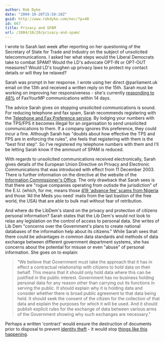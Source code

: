 ```yaml
---
author: Rob Dyke
date: "2004-10-20T15:58:10Z"
guid: http://www.robdyke.com/noc/?p=40
id: 667
title: Privacy and SPAM
url: /2004/10/20/privacy-and-spam/
---
```

I wrote to Sarah last week after reporting on her questioning of the Secretary of State for Trade and Industry on the subject of unsolicited telecommunications. I asked her what steps would the Liberal Democrats take to combat SPAM? Would the LD's advocate OPT-IN or OPT-OUT measures? Would LD's toughen up privacy laws to protect my contact details or will they be relaxed?

Sarah was prompt in her response. I wrote using her direct @parliament.uk email on the 13th and received a written reply on the 15th. Sarah must be working on improving her responsiveness - she's currently [responding to 48%](http://www.faxyourmp.com/faxform.php3?input_postcode=nw2+3bs&SUBMIT=Go) of FaxYourMP communications within 14 days.

The advice Sarah gives on stopping unsolicited communications is sound. For reducing telephone and fax spam, Sarah recommends registering with the [Telephone and Fax Preference service](http://www.tpsonline.org.uk). By lodging your numbers with the TPS/FPS it becomes illegal for an organisation to send unsolicited communications to them. If a company ignores this preference, they could incur a fine. Although Sarah has "doubts about how effective the TPS and FPS are in enforcing the rules", she feels that registering with them is the "best first step". So I've registered my telephone numbers with them and I'll be letting Sarah know if the ammount of SPAM is reduced.

With regards to unsolicited communications received electronically, Sarah gives details of the European Union Directive on Privacy and Electronic Communications that was introduced with effect from 11 December 2003. There is further information on the directive at the website of the [Information Commissioner's Office](http://www.informationcommissioner.gov.uk/eventual.aspx?id=35). The only drawback that Sarah sees is that there are "rogue companies operating from outisde the jurisdiction" of the E.U. (which, for me, means those [419 'advance fee' scams from Nigeria](http://www.419eater.com/) and those 'All the Meds you need' mails from the last bastion of the free world, the USA) that are able to bulk mail without fear of retribution.

And where do the LibDem's stand on the privacy and protection of citizens personal information? Sarah states that the Lib Dem's would not look to relax any legislation on the control of access to personal data. She writes of Lib Dem "concerns over the Government's plans to create national databases of the information help about its citizens." While Sarah sees that there could be advantages in common data standards and methods of data exchange between different government department systems, she has concerns about the potential for misuse or even "abuse" of personal information. She goes on to explain:

> "We believe that Government must take the approach that it has in effect a contractual relationship with citizens to hold data on their behalf. This means that it should only hold data where this can be justified in the public interest. Government has no business holding personal data for any reason other than carrying out its functions in serving the public. It should explain why it is holding data and consider whether there is broad public agreement to that data being held. It should seek the consent of the citizen for the collection of that data and explain the purposes for which it will be used. And it should publish explicit rules for the exchange of data between various arms of the Government showing why such exchanges are necessary."

Perhaps a written 'contract' would ensure the destruction of documents prior to disposal to prevent [identity theft](http://www.identity-theft.org.uk/) - it would stop [things like this happening](http://www.brentlibdems.org.uk/news/161.html).
